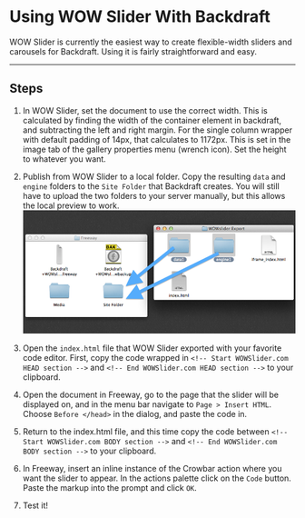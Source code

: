 # Using WOW Slider With Backdraft

WOW Slider is currently the easiest way to create flexible-width sliders and carousels for Backdraft. Using it is fairly straightforward and easy.

---

## Steps

1. In WOW Slider, set the document to use the correct width. This is calculated by finding the width of the container element in backdraft, and subtracting the left and right margin. For the single column wrapper with default padding of 14px, that calculates to 1172px. This is set in the image tab of the gallery properties menu (wrench icon). Set the height to whatever you want.

2. Publish from WOW Slider to a local folder. Copy the resulting `data` and `engine` folders to the `Site Folder` that Backdraft creates. You will still have to upload the two folders to your server manually, but this allows the local preview to work.
![Moving Folders](images/wow-slider-one.png)

3. Open the `index.html` file that WOW Slider exported with your favorite code editor. First, copy the code wrapped in `<!-- Start WOWSlider.com HEAD section -->` and `<!-- End WOWSlider.com HEAD section -->` to your clipboard.

4. Open the document in Freeway, go to the page that the slider will be displayed on, and in the menu bar navigate to `Page > Insert HTML`. Choose `Before </head>` in the dialog, and paste the code in.

5. Return to the index.html file, and this time copy the code between `<!-- Start WOWSlider.com BODY section -->` and `<!-- End WOWSlider.com BODY section -->` to your clipboard.

6. In Freeway, insert an inline instance of the Crowbar action where you want the slider to appear. In the actions palette click on the `Code` button. Paste the markup into the prompt and click `OK`.

7. Test it!

